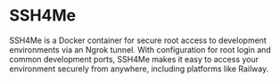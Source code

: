 # SSH4Me
SSH4Me is a Docker container for secure root access to development environments via an Ngrok tunnel. With configuration for root login and common development ports, SSH4Me makes it easy to access your environment securely from anywhere, including platforms like Railway.
